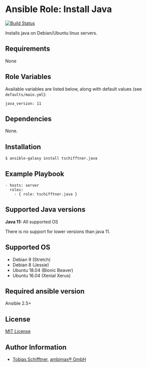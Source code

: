 # Ansible Role: Install Java

[![Build Status](https://travis-ci.org/tschifftner/ansible-role-java.svg?branch=master)](https://travis-ci.org/tschifftner/ansible-role-java)

Installs java on Debian/Ubuntu linux servers.

## Requirements

None

## Role Variables

Available variables are listed below, along with default values (see `defaults/main.yml`):

```
java_version: 11
```

## Dependencies

None.

## Installation

```
$ ansible-galaxy install tschifftner.java
```

## Example Playbook

    - hosts: server
      roles:
        - { role: tschifftner.java }

## Supported Java versions

**Java 11:** All supported OS

There is no support for lower versions than java 11.


## Supported OS

 - Debian 9 (Stretch)
 - Debian 8 (Jessie)
 - Ubuntu 18.04 (Bionic Beaver)
 - Ubuntu 16.04 (Xenial Xerus)
 
## Required ansible version

Ansible 2.5+

## License

[MIT License](http://choosealicense.com/licenses/mit/)

## Author Information

 - [Tobias Schifftner](https://twitter.com/tschifftner), [ambimax® GmbH](https://www.ambimax.de)